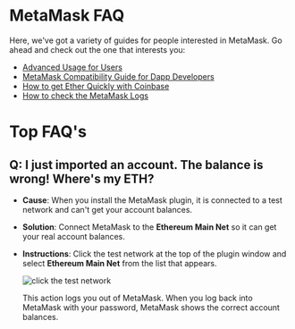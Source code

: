 # MetaMask FAQ

Here, we've got a variety of guides for people interested in MetaMask. Go ahead and check out the one that interests you:

- [Advanced Usage for Users](./USERS.md)
- [MetaMask Compatibility Guide for Dapp Developers](./DEVELOPERS.md)
- [How to get Ether Quickly with Coinbase](./COINBASE.md)
- [How to check the MetaMask Logs](./LOGS.md)

# Top FAQ's
## Q: I just imported an account. The balance is wrong! Where's my ETH?
* **Cause**: When you install the MetaMask plugin, it is connected to a test network and can't get your account balances. 
* **Solution**: Connect MetaMask to the **Ethereum Main Net** so it can get your real account balances.
* **Instructions**: Click the test network at the top of the plugin window and select **Ethereum Main Net** from the list that appears.
  
  ![click the test network](https://github.com/MetaMask/faq/blob/master/images/click-the-test-network.png)

  This action logs you out of MetaMask. When you log back into MetaMask with your password, MetaMask shows the correct account balances.
